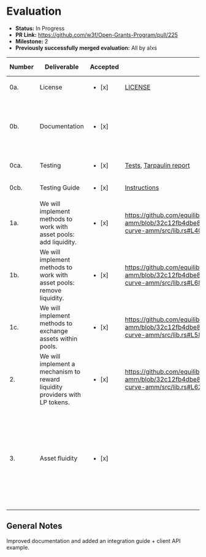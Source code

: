 # Evaluation

* **Status:** In Progress
* **PR Link:** https://github.com/w3f/Open-Grants-Program/pull/225
* **Milestone:** 2
* **Previously successfully merged evaluation:** All by alxs

| Number | Deliverable | Accepted | Link | Evaluation Notes |
| ------------- | ------------- | ------------- | ------------- |------------- |
| 0a. | License | <ul><li>[x] </li></ul> | [LICENSE](https://github.com/equilibrium-eosdt/equilibrium-curve-amm/blob/32c12fb4dbe8227da5e29a457ee28c6f02cfe4d5/LICENSE) | Apache 2.0
| 0b. | Documentation | <ul><li>[x] </li></ul> | | Good inline documentation, integration guide + client API instructions and example
| 0ca. | Testing | <ul><li>[x] </li></ul> | [Tests](https://github.com/equilibrium-eosdt/equilibrium-curve-amm/blob/32c12fb4dbe8227da5e29a457ee28c6f02cfe4d5/pallets/equilibrium-curve-amm/src/tests.rs), [Tarpaulin report](https://github.com/equilibrium-eosdt/equilibrium-curve-amm/blob/32c12fb4dbe8227da5e29a457ee28c6f02cfe4d5/reports/tarpaulin-report.html) | 85% line coverage
| 0cb. | Testing Guide | <ul><li>[x] </li></ul> | [Instructions](https://github.com/equilibrium-eosdt/equilibrium-curve-amm/tree/32c12fb4dbe8227da5e29a457ee28c6f02cfe4d5#tests)
| 1a. | We will implement methods to work with asset pools: add liquidity. | <ul><li>[x] </li></ul> | https://github.com/equilibrium-eosdt/equilibrium-curve-amm/blob/32c12fb4dbe8227da5e29a457ee28c6f02cfe4d5/pallets/equilibrium-curve-amm/src/lib.rs#L406 |  |
| 1b. | We will implement methods to work with asset pools: remove liquidity. | <ul><li>[x] </li></ul> | https://github.com/equilibrium-eosdt/equilibrium-curve-amm/blob/32c12fb4dbe8227da5e29a457ee28c6f02cfe4d5/pallets/equilibrium-curve-amm/src/lib.rs#L681 |  |
| 1c. | We will implement methods to exchange assets within pools. | <ul><li>[x] </li></ul> | https://github.com/equilibrium-eosdt/equilibrium-curve-amm/blob/32c12fb4dbe8227da5e29a457ee28c6f02cfe4d5/pallets/equilibrium-curve-amm/src/lib.rs#L582 |  |
| 2. | We will implement a mechanism to reward liquidity providers with LP tokens. | <ul><li>[x] </li></ul> |  https://github.com/equilibrium-eosdt/equilibrium-curve-amm/blob/32c12fb4dbe8227da5e29a457ee28c6f02cfe4d5/pallets/equilibrium-curve-amm/src/lib.rs#L624 |  |
| 3. | Asset fluidity | <ul><li>[x] </li></ul> |  | Not fully clear what the intended deliverable would have been, LP tokens represent liquidity locked in pools potentially to be borrowed against. |


## General Notes

Improved documentation and added an integration guide + client API example.
